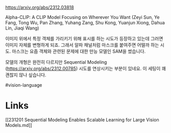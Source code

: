 https://arxiv.org/abs/2312.03818

Alpha-CLIP: A CLIP Model Focusing on Wherever You Want (Zeyi Sun, Ye Fang, Tong Wu, Pan Zhang, Yuhang Zang, Shu Kong, Yuanjun Xiong, Dahua Lin, Jiaqi Wang)

이미지 위에서 특정 객체를 가리키기 위해 표시를 하는 시도가 등장하고 있는데 그러면 이미지 자체를 변형하게 되죠. 그래서 알파 채널처럼 마스크를 붙여주면 어떨까 하는 시도. 마스크는 요즘 객체와 관련된 문제에 대한 만능 모델인 SAM을 썼습니다.

모델의 개형은 완전히 다르지만 Sequential Modeling (https://arxiv.org/abs/2312.00785) 시도를 연상시키는 부분이 있네요. 이 세팅이 꽤 괜찮지 않나 싶습니다.

#vision-language

# Links

[[231201 Sequential Modeling Enables Scalable Learning for Large Vision Models.md]]